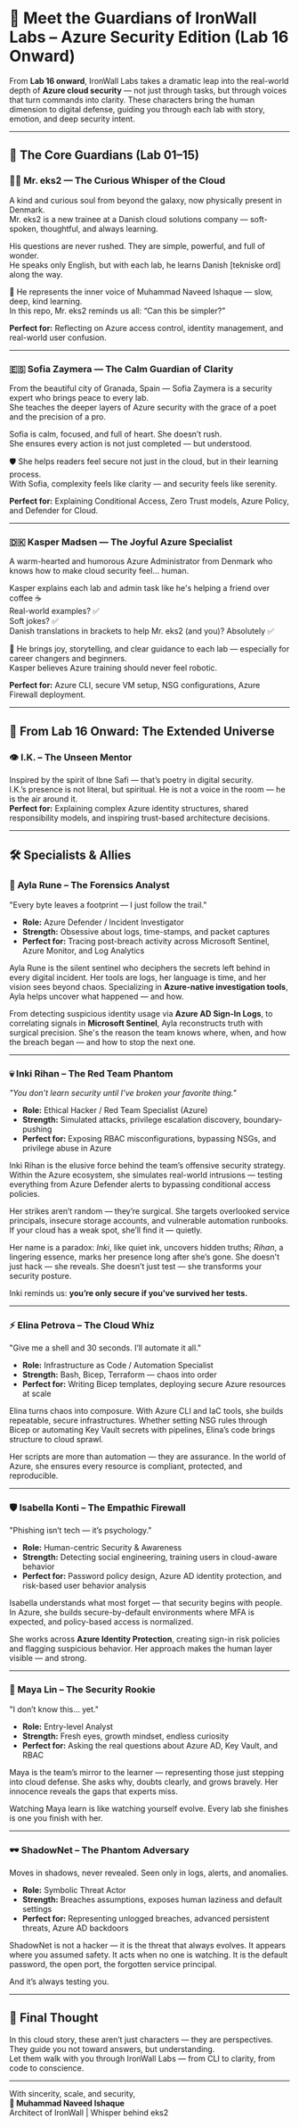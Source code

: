 # 🌌 Meet the Guardians of IronWall Labs – Azure Security Edition (Lab 16 Onward)

From **Lab 16 onward**, IronWall Labs takes a dramatic leap into the real-world depth of **Azure cloud security** — not just through tasks, but through voices that turn commands into clarity. These characters bring the human dimension to digital defense, guiding you through each lab with story, emotion, and deep security intent.

---

## 🔰 The Core Guardians (Lab 01–15)

### 👨‍💼 Mr. eks2 — The Curious Whisper of the Cloud  
A kind and curious soul from beyond the galaxy, now physically present in Denmark.  
Mr. eks2 is a new trainee at a Danish cloud solutions company — soft-spoken, thoughtful, and always learning.  

His questions are never rushed. They are simple, powerful, and full of wonder.  
He speaks only English, but with each lab, he learns Danish [tekniske ord] along the way.  

🧠 He represents the inner voice of Muhammad Naveed Ishaque — slow, deep, kind learning.  
In this repo, Mr. eks2 reminds us all: “Can this be simpler?”  

**Perfect for:** Reflecting on Azure access control, identity management, and real-world user confusion.

---

### 🇪🇸 Sofia Zaymera — The Calm Guardian of Clarity  
From the beautiful city of Granada, Spain — Sofia Zaymera is a security expert who brings peace to every lab.  
She teaches the deeper layers of Azure security with the grace of a poet and the precision of a pro.  

Sofia is calm, focused, and full of heart. She doesn’t rush.  
She ensures every action is not just completed — but understood.  

🛡️ She helps readers feel secure not just in the cloud, but in their learning process.  
With Sofia, complexity feels like clarity — and security feels like serenity.  

**Perfect for:** Explaining Conditional Access, Zero Trust models, Azure Policy, and Defender for Cloud.

---

### 🇩🇰 Kasper Madsen — The Joyful Azure Specialist  
A warm-hearted and humorous Azure Administrator from Denmark who knows how to make cloud security feel… human.  

Kasper explains each lab and admin task like he's helping a friend over coffee ☕  
Real-world examples? ✅  
Soft jokes? ✅  
Danish translations in brackets to help Mr. eks2 (and you)? Absolutely ✅  

💬 He brings joy, storytelling, and clear guidance to each lab — especially for career changers and beginners.  
Kasper believes Azure training should never feel robotic.  

**Perfect for:** Azure CLI, secure VM setup, NSG configurations, Azure Firewall deployment.

---


## 🧭 From Lab 16 Onward: The Extended Universe

### 👁️ I.K. – The Unseen Mentor
Inspired by the spirit of Ibne Safi — that’s poetry in digital security.  
I.K.’s presence is not literal, but spiritual. He is not a voice in the room — he is the air around it.  
**Perfect for:** Explaining complex Azure identity structures, shared responsibility models, and inspiring trust-based architecture decisions.

---

## 🛠️ Specialists & Allies

### 🔬 Ayla Rune – The Forensics Analyst

"Every byte leaves a footprint — I just follow the trail."

- **Role:** Azure Defender / Incident Investigator
- **Strength:** Obsessive about logs, time-stamps, and packet captures
- **Perfect for:** Tracing post-breach activity across Microsoft Sentinel, Azure Monitor, and Log Analytics

Ayla Rune is the silent sentinel who deciphers the secrets left behind in every digital incident. Her tools are logs, her language is time, and her vision sees beyond chaos. Specializing in **Azure-native investigation tools**, Ayla helps uncover what happened — and how.

From detecting suspicious identity usage via **Azure AD Sign-In Logs**, to correlating signals in **Microsoft Sentinel**, Ayla reconstructs truth with surgical precision. She's the reason the team knows where, when, and how the breach began — and how to stop the next one.

---

### 💀 Inki Rihan – The Red Team Phantom 
*"You don’t learn security until I’ve broken your favorite thing."*

- **Role:** Ethical Hacker / Red Team Specialist (Azure)  
- **Strength:** Simulated attacks, privilege escalation discovery, boundary-pushing  
- **Perfect for:** Exposing RBAC misconfigurations, bypassing NSGs, and privilege abuse in Azure  

Inki Rihan is the elusive force behind the team’s offensive security strategy. Within the Azure ecosystem, she simulates real-world intrusions — testing everything from Azure Defender alerts to bypassing conditional access policies.

Her strikes aren’t random — they’re surgical. She targets overlooked service principals, insecure storage accounts, and vulnerable automation runbooks. If your cloud has a weak spot, she’ll find it — quietly.

Her name is a paradox: *Inki*, like quiet ink, uncovers hidden truths; *Rihan*, a lingering essence, marks her presence long after she’s gone. She doesn't just hack — she reveals. She doesn’t just test — she transforms your security posture.

Inki reminds us: **you’re only secure if you’ve survived her tests.**


---

### ⚡ Elina Petrova – The Cloud Whiz

"Give me a shell and 30 seconds. I’ll automate it all."

- **Role:** Infrastructure as Code / Automation Specialist
- **Strength:** Bash, Bicep, Terraform — chaos into order
- **Perfect for:** Writing Bicep templates, deploying secure Azure resources at scale

Elina turns chaos into composure. With Azure CLI and IaC tools, she builds repeatable, secure infrastructures. Whether setting NSG rules through Bicep or automating Key Vault secrets with pipelines, Elina’s code brings structure to cloud sprawl.

Her scripts are more than automation — they are assurance. In the world of Azure, she ensures every resource is compliant, protected, and reproducible.

---

### 🛡️ Isabella Konti – The Empathic Firewall

"Phishing isn’t tech — it’s psychology."

- **Role:** Human-centric Security & Awareness
- **Strength:** Detecting social engineering, training users in cloud-aware behavior
- **Perfect for:** Password policy design, Azure AD identity protection, and risk-based user behavior analysis

Isabella understands what most forget — that security begins with people. In Azure, she builds secure-by-default environments where MFA is expected, and policy-based access is normalized.

She works across **Azure Identity Protection**, creating sign-in risk policies and flagging suspicious behavior. Her approach makes the human layer visible — and strong.

---

### 🌱 Maya Lin – The Security Rookie

"I don’t know this… yet."

- **Role:** Entry-level Analyst
- **Strength:** Fresh eyes, growth mindset, endless curiosity
- **Perfect for:** Asking the real questions about Azure AD, Key Vault, and RBAC

Maya is the team’s mirror to the learner — representing those just stepping into cloud defense. She asks why, doubts clearly, and grows bravely. Her innocence reveals the gaps that experts miss.

Watching Maya learn is like watching yourself evolve. Every lab she finishes is one you finish with her.

---

### 🕶️ ShadowNet – The Phantom Adversary

Moves in shadows, never revealed. Seen only in logs, alerts, and anomalies.

- **Role:** Symbolic Threat Actor
- **Strength:** Breaches assumptions, exposes human laziness and default settings
- **Perfect for:** Representing unlogged breaches, advanced persistent threats, Azure AD backdoors

ShadowNet is not a hacker — it is the threat that always evolves. It appears where you assumed safety. It acts when no one is watching. It is the default password, the open port, the forgotten service principal.

And it’s always testing you.

---

## 💬 Final Thought

In this cloud story, these aren’t just characters — they are perspectives.  
They guide you not toward answers, but understanding.  
Let them walk with you through IronWall Labs — from CLI to clarity, from code to conscience.

---

With sincerity, scale, and security,  
**🧠 Muhammad Naveed Ishaque**  
Architect of IronWall | Whisper behind eks2
